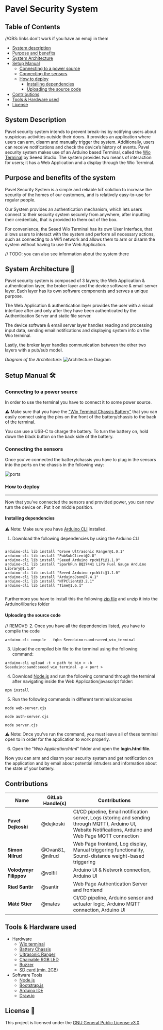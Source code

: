 # Pavel Security System 

## Table of Contents

//OBS: links don't work if you have an emoji in them

- [System description](#system-description)
- [Purpose and benefits](#purpose-and-benefits-of-the-system)
- [System Architecture](#system-architecture)
- [Setup Manual](#setup-manual-️)  
    - [Connecting to a power source](#connecting-to-a-power-source)
    - [Connecting the sensors](#connecting-the-sensors)
    - [How to deploy](#how-to-deploy)
        - [Installing dependencies](#installing-dependencies)
        - [Uploading the source code](#uploading-the-source-code)
- [Contributions](#contributions)
- [Tools & Hardware used](#tools--hardware-used)
- [License](#lincense)

## System Description

Pavel security system intends to prevent break-ins by notifying users about suspicious activities outside their doors. 
It provides an application where users can arm, disarm and manually trigger the system. 
Additionally, users can receive notifications and check the device’s history of events.
Pavel security system makes use of an Arduino based Terminal, called the [Wio Terminal](https://wiki.seeedstudio.com/Wio-Terminal-Getting-Started/) by Seeed Studio. 
The system provides two means of interaction for users; it has a Web Application and a display through the Wio Terminal. 

## Purpose and benefits of the system 
Pavel Security System is a simple and reliable IoT solution to increase the security of the homes of our customers, and is relatively easy-to-use for regular people. 

Our System provides an authentication mechanism, which lets users connect to their security system securely from anywhere, after inputting their credentials, that is provided to them out of the box.

For convenience, the Seeed Wio Terminal has its own User Interface, that allows users to interact with the system and perform all necessary actions, such as connecting to a Wifi network and allows them to arm or disarm the system without having to use the Web Application. 

// TODO: you can also see information about the system there 


## System Architecture 📐
Pavel security system is composed of 3 layers; the Web Application & authentication layer, the broker layer and the device software & email server layer. Each layer has its own software components and serves a unique purpose.

The Web Application & authentication layer provides the user with a visual interface after and only after they have been authenticated by the Authentication Server and static file server.

The device software & email server layer handles reading and processing input data, sending email notifications and displaying system info on the Wio terminal.

Lastly, the broker layer handles communication between the other two layers with a pub/sub model.

*Diagram of the Architecture:*
![Architecture Diagram](docs/architecture_diagram.svg)


## Setup Manual 🛠️

### Connecting to a power source

In order to use the terminal you have to connect it to some power source.

⚠️ Make sure that you have the ["Wio Terminal Chassis Battery"](https://wiki.seeedstudio.com/Wio-Terminal-Chassis-Battery_650mAh/) that you can easily connect using the pins on the front of the battery/chassis to the back of the terminal.

You can use a USB-C to charge the battery. To turn the battery on, hold down the black button on the back side of the battery.

### Connecting the sensors

Once you've connected the battery/chassis you have to plug in the sensors into the ports on the chassis in the following way:

![ports](docs/ports.jpg)


### How to deploy
-----
Now that you've connected the sensors and provided power, you can now turn the device on. Put it on middle position.

#### Installing dependencies 
⚠️
Note: Make sure you have [Arduino CLI](https://docs.arduino.cc/arduino-cli/installation/) installed.

1. Download the following dependencies by using the Arduino CLI
<pre><code>
arduino-cli lib install "Grove Ultrasonic Ranger@1.0.1"
arduino-cli lib install "PubSubClient@2.8"
arduino-cli lib install "Seeed Arduino rpcWifi@1.1.0"
arduino-cli lib install "SparkFun BQ27441 LiPo Fuel Gauge Arduino Library@1.1.0"
arduino-cli lib install "Seeed Arduino rpcWifi@1.1.0"
arduino-cli lib install "ArduinoJson@7.4.1"
arduino-cli lib install "NTPClient@3.2.1"
arduino-cli lib install "Time@1.6.1"

</code></pre>

Furthermore you have to install this the following [zip file](https://github.com/Seeed-Studio/Grove_Chainable_RGB_LED/archive/refs/heads/master.zip) and unzip it into the Arduino/libaries folder


#### Uploading the source code 

// REMOVE:
2. Once you have all the dependencies listed, you have to compile the code
<pre><code>arduino-cli compile --fqbn Seeeduino:samd:seeed_wio_terminal</code></pre>

3. Upload the compiled bin file to the terminal using the following command:
<pre><code>arduino-cli upload -t < path to bin > -b Seeeduino:samd:seeed_wio_terminal -p < port > </code></pre>


4. Download [Node.js](https://nodejs.org/en/download) and run the following command through the terminal after navigating inside the Web Application/javascript folder:

<pre><code>npm install</code></pre>

5. Run the following commands in different terminals/consoles
<pre><code>node web-server.cjs</pre></code>
<pre><code>node auth-server.cjs</pre></code>
<pre><code>node server.cjs</code></pre>

⚠️ Note: Once you've run the command, you must leave all of these terminal open to in order for the application to work properly.


6. Open the "*Web Application/html*" folder and open the **login.html file**.

Now you can arm and disarm your security system and get notification on the application and by email about potential intruders and information about the state of your battery.

## Contributions 

| Name                  | GitLab Handle(s)                 | Contributions                                                                                  |
|-----------------------|----------------------------------|-----------------------------------------------------------------------------------------------|
| **Pavel Dejkoski**        | @dejkoski                        | CI/CD pipeline, Email notification server, Logs (storing and sending through MQTT), Arduino UI, Website Notifications, Arduino and Web Page MQTT connection |
| **Simon Nilrud**          | @Ovan81, @nilrud                 | Web Page frontend, Log display, Manual triggering functionality, Sound-distance weight-based triggering |
| **Volodymyr Filippov**    | @volfil                          | Arduino UI & Network connection, Arduino UI                                                   |
| **Riad Santir**           | @santir                          | Web Page Authentication Server and frontend                                                   |
| **Máté Stier**            | @mates                           | CI/CD pipeline, Arduino sensor and actuator logic, Arduino MQTT connection, Arduino UI        |


## Tools & Hardware used 
- Hardware
    - [Wio terminal](https://wiki.seeedstudio.com/Wio-Terminal-Getting-Started/)
    - [Battery Chassis](https://wiki.seeedstudio.com/Wio-Terminal-Chassis-Battery_650mAh/)
    - [Ultrasonic Ranger](https://wiki.seeedstudio.com/Grove-Ultrasonic_Ranger/)
    - [Chainable RGB LED](https://wiki.seeedstudio.com/Grove-Chainable_RGB_LED/)
    - [Buzzer](https://wiki.seeedstudio.com/Grove-Buzzer/)
    - [SD card (min. 2GB)](https://en.wikipedia.org/wiki/SD_card)
- Software Tools
    - [Node.js](https://nodejs.org/en/download)
    - [Bootstrap.js](https://getbootstrap.com/docs/5.0/getting-started/introduction/)
    - [Arduino IDE](https://www.arduino.cc/en/software/)
    - [Draw.io](https://en.wikipedia.org/wiki/Diagrams.net)
## License 📜

This project is licensed under the [GNU General Public License v3.0](LICENSE).
